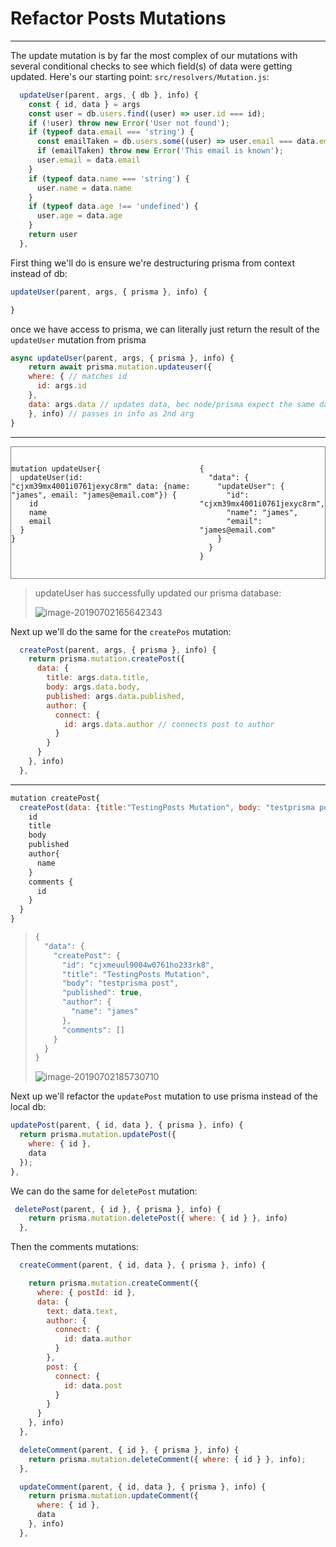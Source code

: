# Refactor Posts Mutations

---------------------------------

The update mutation is by far the most complex of our mutations with several conditional checks to see which field(s) of data were getting updated. Here's our starting point: `src/resolvers/Mutation.js`:

```js
  updateUser(parent, args, { db }, info) {
    const { id, data } = args
    const user = db.users.find((user) => user.id === id);
    if (!user) throw new Error('User not found');
    if (typeof data.email === 'string') {
      const emailTaken = db.users.some((user) => user.email === data.email)
      if (emailTaken) throw new Error('This email is known');
      user.email = data.email
    }
    if (typeof data.name === 'string') {
      user.name = data.name
    }
    if (typeof data.age !== 'undefined') {
      user.age = data.age
    }
    return user
  },
```



First thing we'll do is ensure we're destructuring prisma from context instead of db:

```js
updateUser(parent, args, { prisma }, info) {

}
```

once we have access to prisma, we can literally just return the result of the `updateUser` mutation from prisma

```js
async updateUser(parent, args, { prisma }, info) {
	return await prisma.mutation.updateuser({
    where: { // matches id
      id: args.id
    },
    data: args.data // updates data, bec node/prisma expect the same data properties.
	}, info) // passes in info as 2nd arg
}
```

---------------------------------

<div style="display: flex; justify-content: space-evenly; border: 1px solid grey;">
    <div style="display: inline-block;">
	    <pre><code>
mutation updateUser{
  updateUser(id: "cjxm39mx4001i0761jexyc8rm" data: {name: "james", email: "james@email.com"}) {
    id
    name
    email
  }
}
	    </code></pre>
    </div>
    <div style="display: inline-block;">
	    <pre><code>
{
  "data": {
    "updateUser": {
      "id": "cjxm39mx4001i0761jexyc8rm",
      "name": "james",
      "email": "james@email.com"
    }
  }
}
	    </code></pre>
    </div>
</div>

> updateUser has successfully updated our prisma database:
>
> ![image-20190702165642343](http://ww1.sinaimg.cn/large/006tNc79ly1g4m6desi9kj30a604g3yp.jpg)



Next up we'll do the same for the `createPos` mutation:

```js
  createPost(parent, args, { prisma }, info) {
    return prisma.mutation.createPost({
      data: {
        title: args.data.title,
        body: args.data.body,
        published: args.data.published,
        author: {
          connect: {
            id: args.data.author // connects post to author
          }
        }
      }
    }, info)
  },
```

---------------------------------

```js
mutation createPost{
  createPost(data: {title:"TestingPosts Mutation", body: "testprisma post", published: true, author: "cjxm39mx4001i0761jexyc8rm"}) {
    id
    title
    body
    published
    author{
      name
    }
    comments {
      id
    }
  }
}
```

> ```js
> {
>   "data": {
>     "createPost": {
>       "id": "cjxmeuul9004w0761ho233rk8",
>       "title": "TestingPosts Mutation",
>       "body": "testprisma post",
>       "published": true,
>       "author": {
>         "name": "james"
>       },
>       "comments": []
>     }
>   }
> }
> ```
>
> ![image-20190702185730710](http://ww4.sinaimg.cn/large/006tNc79ly1g4m9v0pcvyj30m606qmyj.jpg)



Next up we'll refactor the `updatePost` mutation to use prisma instead of the local db:

```js
updatePost(parent, { id, data }, { prisma }, info) {
  return prisma.mutation.updatePost({
    where: { id },
    data
  });
},
```



We can do the same for `deletePost` mutation:

```js
 deletePost(parent, { id }, { prisma }, info) {
    return prisma.mutation.deletePost({ where: { id } }, info)
  },
```



Then the comments mutations:

```js
  createComment(parent, { id, data }, { prisma }, info) {

    return prisma.mutation.createComment({
      where: { postId: id },
      data: {
        text: data.text,
        author: {
          connect: {
            id: data.author
          }
        },
        post: {
          connect: {
            id: data.post
          }
        }
      }
    }, info)
  },

  deleteComment(parent, { id }, { prisma }, info) {
    return prisma.mutation.deleteComment({ where: { id } }, info);
  },

  updateComment(parent, { id, data }, { prisma }, info) {
    return prisma.mutation.updateComment({
      where: { id },
      data
    }, info)
  },
```

